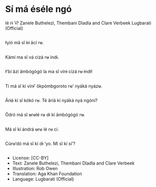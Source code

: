 # Sí má éséle ngó
lé rɨ 'ɨ?
Zanele Buthelezi,
Thembani Dladla and
Clare Verbeek
Lugbarati (Official)

##
Ɨyíó mã sî kɨ ãcí rʉ.


##
Kãmí ma sî vá cízá rʉ
índɨ.


##
Ɨ‘bí ãzí ãmbógógó la ma
sî vínɨ cízá rʉ ɨndɨ!


##
Tí má sî kí vínɨ’
õkpómbgoroto rʉ’
nyáká nyázʉ.


##
Ãrɨá kí sî kókó rʉ.
Té ãríá kí nyáká nyá
ngóni?


##
Õdró má sî ʉrʉlé rʉ dɨ kí
ãmbógógó rʉ.


##
Má sî kí ándrá ʉrʉ lé rʉ
cí.


##
Cúrʉ‘dó má sî kí dɨ ‘yo.
Mí sî kí sí’?


##
* License: [CC-BY]
* Text: Zanele Buthelezi, Thembani Dladla and Clare
Verbeek
* Illustration: Rob Owen
* Translation: Aga Khan Foundation
* Language: Lugbarati (Official)

